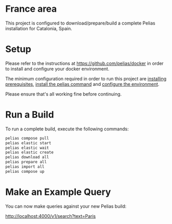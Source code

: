 # France area

This project is configured to download/prepare/build a complete Pelias installation for Catalonia, Spain.

# Setup

Please refer to the instructions at <https://github.com/pelias/docker> in order to install and configure your docker environment.

The minimum configuration required in order to run this project are [installing prerequisites](https://github.com/pelias/docker#prerequisites), [install the pelias command](https://github.com/pelias/docker#installing-the-pelias-command) and [configure the environment](https://github.com/pelias/docker#configure-environment).

Please ensure that's all working fine before continuing.

# Run a Build

To run a complete build, execute the following commands:

```bash
pelias compose pull
pelias elastic start
pelias elastic wait
pelias elastic create
pelias download all
pelias prepare all
pelias import all
pelias compose up
```

# Make an Example Query

You can now make queries against your new Pelias build:

<http://localhost:4000/v1/search?text=Paris>
